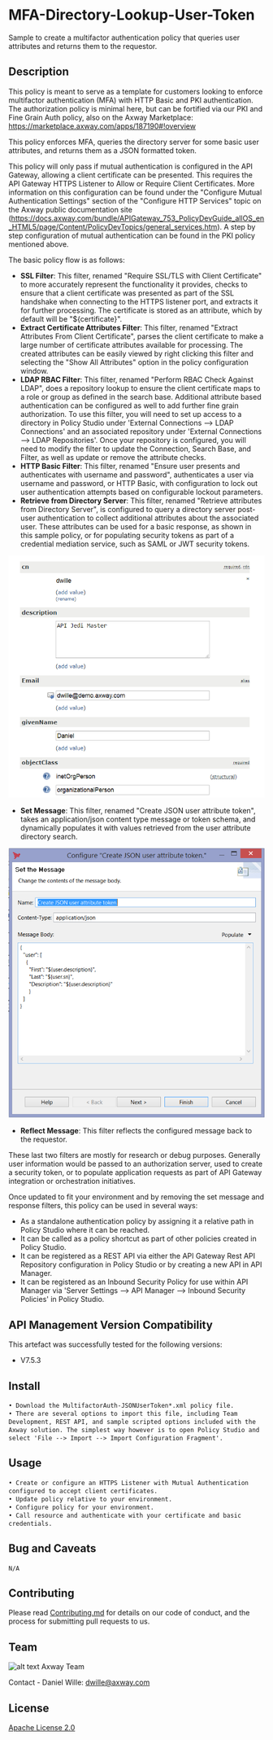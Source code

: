 # MFA-Directory-Lookup-User-Token
Sample to create a multifactor authentication policy that queries user attributes and returns them to the requestor.

## Description

This policy is meant to serve as a template for customers looking to enforce multifactor authentication (MFA) with HTTP Basic and PKI authentication. The authorization policy is minimal here, but can be fortified via our PKI and Fine Grain Auth policy, also on the Axway Marketplace: https://marketplace.axway.com/apps/187190#!overview

This policy enforces MFA, queries the directory server for some basic user attributes, and returns them as a JSON formatted token.

This policy will only pass if mutual authentication is configured in the API Gateway, allowing a client certificate can be presented. This requires the API Gateway HTTPS Listener to Allow or Require Client Certificates. More information on this configuration can be found under the "Configure Mutual Authentication Settings" section of the "Configure HTTP Services" topic on the Axway public documentation site (https://docs.axway.com/bundle/APIGateway_753_PolicyDevGuide_allOS_en_HTML5/page/Content/PolicyDevTopics/general_services.htm). A step by step configuration of mutual authentication can be found in the PKI policy mentioned above.

The basic policy flow is as follows:

- **SSL Filter**: This filter, renamed "Require SSL/TLS with Client Certificate" to more accurately represent the functionality it provides, checks to ensure that a client certificate was presented as part of the SSL handshake when connecting to the HTTPS listener port, and extracts it for further processing. The certificate is stored as an attribute, which by default will be "${certificate}". 
- **Extract Certificate Attributes Filter**: This filter, renamed "Extract Attributes From Client Certificate", parses the client certificate to make a large number of certificate attributes available for processing. The created attributes can be easily viewed by right clicking this filter and selecting the "Show All Attributes" option in the policy configuration window.
- **LDAP RBAC Filter**: This filter, renamed "Perform RBAC Check Against LDAP", does a repository lookup to ensure the client certificate maps to a role or group as defined in the search base. Additional attribute based authentication can be configured as well to add further fine grain authorization. To use this filter, you will need to set up access to a directory in Policy Studio under 'External Connections --> LDAP Connections' and an associated repository under 'External Connections --> LDAP Repositories'. Once your repository is configured, you will need to modify the filter to update the Connection, Search Base, and Filter, as well as update or remove the attribute checks.
- **HTTP Basic Filter**: This filter, renamed "Ensure user presents and authenticates with username and password", authenticates a user via username and password, or HTTP Basic, with configuration to lock out user authentication attempts based on configurable lockout parameters.
- **Retrieve from Directory Server**: This filter, renamed "Retrieve attributes from Directory Server", is configured to query a directory server post-user authentication to collect additional attributes about the associated user. These attributes can be used for a basic response, as shown in this sample policy, or for populating security tokens as part of a credential mediation service, such as SAML or JWT security tokens.

![alt text](https://github.com/Axway-API-Management-Plus/MFA_Auth_Directory_Lookup/blob/master/example/src/directoryScreenshot.png "Directory Attributes")

- **Set Message**: This filter, renamed "Create JSON user attribute token", takes an application/json content type message or token schema, and dynamically populates it with values retrieved from the user attribute directory search.

![alt text](https://github.com/Axway-API-Management-Plus/MFA_Auth_Directory_Lookup/blob/master/example/src/JSONMessage.png "Set JSON Token")

- **Reflect Message**: This filter reflects the configured message back to the requestor.

These last two filters are mostly for research or debug purposes. Generally user information would be passed to an authorization server, used to create a security token, or to populate application requests as part of API Gateway integration or orchestration initiatives.

Once updated to fit your environment and by removing the set message and response filters, this policy can be used in several ways:
- As a standalone authentication policy by assigning it a relative path in Policy Studio where it can be reached.
- It can be called as a policy shortcut as part of other policies created in Policy Studio.
- It can be registered as a REST API via either the API Gateway Rest API Repository configuration in Policy Studio or by creating a new API in API Manager.
- It can be registered as an Inbound Security Policy for use within API Manager via 'Server Settings --> API Manager --> Inbound Security Policies' in Policy Studio.

## API Management Version Compatibility
This artefact was successfully tested for the following versions:
- V7.5.3


## Install

```
• Download the MultifactorAuth-JSONUserToken*.xml policy file.
• There are several options to import this file, including Team Development, REST API, and sample scripted options included with the Axway solution. The simplest way however is to open Policy Studio and select 'File --> Import --> Import Configuration Fragment'.
```

## Usage

```
• Create or configure an HTTPS Listener with Mutual Authentication configured to accept client certificates.
• Update policy relative to your environment.
• Configure policy for your environment.
• Call resource and authenticate with your certificate and basic credentials.
```

## Bug and Caveats

```
N/A
```

## Contributing

Please read [Contributing.md](https://github.com/Axway-API-Management/Common/blob/master/Contributing.md) for details on our code of conduct, and the process for submitting pull requests to us.


## Team

![alt text][Axwaylogo] Axway Team

[Axwaylogo]: https://github.com/Axway-API-Management/Common/blob/master/img/AxwayLogoSmall.png  "Axway logo"

Contact - Daniel Wille: dwille@axway.com

## License
[Apache License 2.0](/LICENSE)

